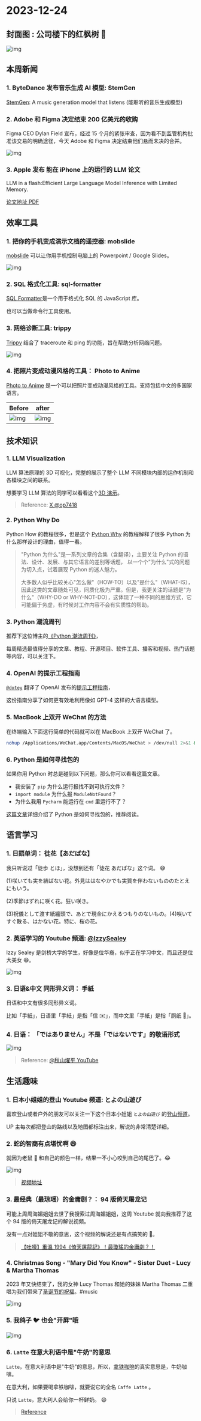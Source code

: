 # 2023-12-24

## 封面图 : 公司楼下的红枫树 🍁

![img](cover.jpg)

## 本周新闻

### 1. ByteDance 发布音乐生成 AI 模型: StemGen

[StemGen](https://julian-parker.github.io/stemgen/): A music generation model that listens (能聆听的音乐生成模型)

### 2. Adobe 和 Figma 决定结束 200 亿美元的收购

Figma CEO Dylan Field 宣布，经过 15 个月的紧张审查，因为看不到监管机构批准该交易的明确途径，今天 Adobe 和 Figma 决定结束他们悬而未决的合并。

![img](adobe_figma_terminate_deal.png)

### 3. Apple 发布 能在 iPhone 上的运行的 LLM 论文

LLM in a flash:Efficient Large Language Model Inference with Limited Memory.

[论文地址 PDF](https://arxiv.org/pdf/2312.11514.pdf)

## 效率工具

### 1. 把你的手机变成演示文档的遥控器: mobslide

[mobslide](https://github.com/thewh1teagle/mobslide) 可以让你用手机控制电脑上的 Powerpoint / Google Slides。

![img](https://thewh1teagle.github.io/mobslide.web/assets/phone-sbeO_YJ0.png)

### 2. SQL 格式化工具: sql-formatter

[SQL Formatter](https://github.com/sql-formatter-org/sql-formatter)是一个用于格式化 SQL 的 JavaScript 库。

也可以当做命令行工具使用。

### 3. 网络诊断工具: trippy

[Trippy](https://github.com/fujiapple852/trippy) 结合了 traceroute 和 ping 的功能，旨在帮助分析网络问题。

![img](https://github.com/fujiapple852/trippy/raw/master/assets/0.8.0/trippy.gif)

### 4. 把照片变成动漫风格的工具： Photo to Anime

[Photo to Anime](https://photo-to-anime.com/zh-Hans) 是一个可以把照片变成动漫风格的工具。支持包括中文的多国家语言。

| Before                            | after                            |
| --------------------------------- | -------------------------------- |
| ![img](photo-to-anime-before.png) | ![img](photo-to-anime-after.png) |

## 技术知识

### 1. LLM Visualization

LLM 算法原理的 3D 可视化，完整的展示了整个 LLM 不同模块内部的运作机制和各模块之间的联系。

想要学习 LLM 算法的同学可以看看这个[3D 演示](https://bbycroft.net/llm)。

> Reference: [X @op7418](https://twitter.com/op7418/status/1735612535909532028)

### 2. Python Why Do

Python How 的教程很多，但是这个 [Python Why](https://github.com/chinesehuazhou/python-whydo) 的教程解释了很多 Python 为什么那样设计的理由，值得一看。

> "Python 为什么"是一系列文章的合集（含翻译），主要关注 Python 的语法、设计、发展、与其它语言的差别等话题，
> 以一个个"为什么"式的问题为切入点，试着展现 Python 的迷人魅力。
>
> 大多数人似乎比较关心"怎么做"（HOW-TO）以及"是什么"（WHAT-IS），
> 因此这类的文章随处可见，同质化极为严重。但是，我更关注的话题是"为什么"（WHY-DO or WHY-NOT-DO），这体现了一种不同的思维方式，它可能偏于务虚，有时候对工作内容不会有实质性的帮助。

### 3. Python 潮流周刊

推荐下这位博主的[《Python 潮流周刊》](https://github.com/chinesehuazhou/python-weekly)，

每周精选最值得分享的文章、教程、开源项目、软件工具、播客和视频、热门话题等内容，可以关注下。

### 4. OpenAI 的提示工程指南

[`@dotey`](https://twitter.com/dotey/status/1736304093621047351) 翻译了 OpenAI 发布的[提示工程指南](https://platform.openai.com/docs/guides/prompt-engineering)，

这份指南分享了如何更有效地利用像如 GPT-4 这样的大语言模型。

### 5. MacBook 上双开 WeChat 的方法

在终端输入下面这行简单的代码就可以在 MacBook 上双开 WeChat 了。

```bash
nohup /Applications/WeChat.app/Contents/MacOS/WeChat > /dev/null 2>&1 &
```

### 6. Python 是如何寻找包的

如果你用 Python 时总是碰到以下问题，那么你可以看看这篇文章。

- 我安装了 `pip` 为什么运行报找不到可执行文件？
- `import module` 为什么报 `ModuleNotFound`？
- 为什么我用 `Pycharm` 能运行在 `cmd` 里运行不了？

[这篇文章](https://frostming.com/2019/03-13/where-do-your-packages-go/)详细介绍了 Python 是如何寻找包的，推荐阅读。

## 语言学习

### 1. 日語单词： 徒花【あだばな】

我只听说过「徒歩 とほ」，没想到还有「徒花 あだばな」这个词。 😅

(1)咲いても実を結ばない花。外見ははなやかでも実質を伴わないもののたとえにもいう。

(2)季節はずれに咲く花。狂い咲き。

(3)祝儀として渡す紙纏頭で、あとで現金にかえるつもりのないもの。(4)咲いてすぐ散る、はかない花。特に、桜の花。

### 2. 英语学习的 Youtube 频道: [@IzzySealey](https://www.youtube.com/@IzzySealey)

Izzy Sealey 是剑桥大学的学生，好像是位华裔，似乎正在学习中文，而且还是位大美女 😄。

![img](Izzy%20Sealey.jpeg)

### 3. 日语&中文 同形异义词： 手紙

日语和中文有很多同形异义词。

比如「手紙」，日语里「手紙」是指「信 ✉️」，而中文里「手紙」是指「厕纸 🧻」。

### 4. 日语： 「ではありません」不是「ではないです」的敬语形式

![img](ではありません.jpeg)

> Reference: [@秋山燿平 YouTube](https://www.youtube.com/watch?v=M5xFCDFXYOQ)

## 生活趣味

### 1. 日本小姐姐的登山 Youtube 频道: とよの山遊び

喜欢登山或者户外的朋友可以关注一下这个日本小姐姐 `とよの山遊び` 的[登山频道](https://www.youtube.com/@yama-asobi)。

UP 主每次都把登山的路线以及地图都标注出来，解说的非常清楚详细。

### 2. 蛇的智商有点堪忧啊 😄

就因为老鼠 🐀 和自己的颜色一样，结果一不小心咬到自己的尾巴了。😂

![img](snake-bite-itself.jpeg)

> [视频地址](https://twitter.com/wokanhaoni/status/1735621271675887626)

### 3. 最经典（最琼瑶）的金庸剧？： 94 版倚天屠龙记

可能上周周海媚姐姐去世了我搜索过周海媚姐姐，这周 Youtube 就向我推荐了这个 94 版的倚天屠龙记的解说视频。

没有一点对姐姐不敬的意思，这个视频的解说还是有点搞笑的 🤪。

> [【吐嚎】重溫 1994《倚天屠龍記》！最瓊瑤的金庸劇？！](https://www.youtube.com/watch?v=2uDs1gANTks)

### 4. Christmas Song - "Mary Did You Know" - Sister Duet - Lucy & Martha Thomas

2023 年又快结束了，我的女神 Lucy Thomas 和她的妹妹 Martha Thomas 二重唱为我们带来了[圣诞节的祝福](https://www.youtube.com/watch?v=YNp4BP-QcLY)。#music

![img](Lucy%20&%20Martha%20Thomas.jpeg)

### 5. 我鸽子 🐦 也会"开屏"哦

![img](鸽子开屏.jpeg)

### 6. `Latte` 在意大利语中是"牛奶"的意思

`Latte`，在意大利语中是"牛奶"的意思，所以，[拿铁咖啡](https://zh.wikipedia.org/zh-cn/拿铁咖啡)的真实意思是，牛奶咖啡。

在意大利，如果要喝拿铁咖啡，就要说它的全名 `Caffe Latte` 。

只说 `Latte`，意大利人会给你一杯鲜奶。 😄

> [Reference](https://www.sohu.com/a/350137479_100236155)
